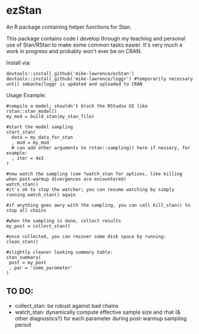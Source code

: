 # ezStan
An R package containing helper functions for Stan.

This package contains code I develop through my teaching and personal use of Stan/RStan to make some common tasks easier. It's very much a work in progress and probably won't ever be on CRAN.

Install via:
```{r}
devtools::install_github('mike-lawrence/ezStan')
devtools::install_github('mike-lawrence/loggr') #temporarily necessary until smbache/loggr is updated and uploaded to CRAN 

```

Usage Example:
```{r}
#compile a model; shouldn't block the RStudio UI like rstan::stan_model()
my_mod = build_stan(my_stan_file)

#start the model sampling
start_stan(
  data = my_data_for_stan 
  , mod = my_mod
  # can add other arguments to rstan::sampling() here if nessary, for example:
  , iter = 4e3
)

#now watch the sampling (see ?watch_stan for options, like killing when post-warmup divergences are encountered)
watch_stan()
#it's ok to stop the watcher; you can resume watching by simply running watch_stan() again

#if anything goes awry with the sampling, you can call kill_stan() to stop all chains

#when the sampling is done, collect results
my_post = collect_stan()

#once collected, you can recover some disk space by running:
clean_stan()

#slightly cleaner looking summary table:
stan_summary(
 post = my_post
 , par = 'some_parameter'
)

```

## TO DO:
- collect_stan: be robust against bad chains
- watch_stan: dynamically compute effective sample size and rhat (& other diagnostics?) for each parameter during post-warmup sampling period
